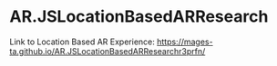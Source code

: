 # AR.JSLocationBasedARResearch

Link to Location Based AR Experience: https://mages-ta.github.io/AR.JSLocationBasedARResearchr3prfn/
